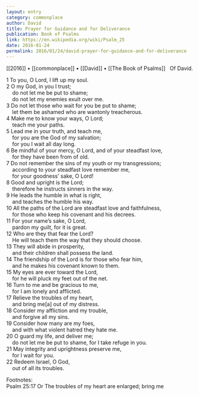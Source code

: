 ```yaml
---
layout: entry
category: commonplace
author: David
title: Prayer for Guidance and for Deliverance
publication: Book of Psalms
link: https://en.wikipedia.org/wiki/Psalm_25
date: 2016-01-24
permalink: 2016/01/24/david-prayer-for-guidance-and-for-deliverance
---
```


[[2016]] • [[commonplace]] • [[David]] • [[The Book of Psalms]]
 
Of David.

1 To you, O Lord, I lift up my soul.
<br> 2 O my God, in you I trust;
<br>     do not let me be put to shame;
<br>     do not let my enemies exult over me.
<br> 3 Do not let those who wait for you be put to shame;
<br>     let them be ashamed who are wantonly treacherous.
<br> 4 Make me to know your ways, O Lord;
<br>     teach me your paths.
<br> 5 Lead me in your truth, and teach me,
<br>     for you are the God of my salvation;
<br>     for you I wait all day long.
<br> 6 Be mindful of your mercy, O Lord, and of your steadfast love,
<br>     for they have been from of old.
<br> 7 Do not remember the sins of my youth or my transgressions;
<br>     according to your steadfast love remember me,
<br>     for your goodness’ sake, O Lord!
<br> 8 Good and upright is the Lord;
<br>     therefore he instructs sinners in the way.
<br> 9 He leads the humble in what is right,
<br>     and teaches the humble his way.
<br> 10 All the paths of the Lord are steadfast love and faithfulness,
<br>     for those who keep his covenant and his decrees.
<br> 11 For your name’s sake, O Lord,
<br>     pardon my guilt, for it is great.
<br> 12 Who are they that fear the Lord?
<br>     He will teach them the way that they should choose.
<br> 13 They will abide in prosperity,
<br>     and their children shall possess the land.
<br> 14 The friendship of the Lord is for those who fear him,
<br>     and he makes his covenant known to them.
<br> 15 My eyes are ever toward the Lord,
<br>     for he will pluck my feet out of the net.
<br> 16 Turn to me and be gracious to me,
<br>     for I am lonely and afflicted.
<br> 17 Relieve the troubles of my heart,
<br>     and bring me[a] out of my distress.
<br> 18 Consider my affliction and my trouble,
<br>     and forgive all my sins.
<br> 19 Consider how many are my foes,
<br>     and with what violent hatred they hate me.
<br> 20 O guard my life, and deliver me;
<br>     do not let me be put to shame, for I take refuge in you.
<br> 21 May integrity and uprightness preserve me,
<br>     for I wait for you.
<br> 22 Redeem Israel, O God,
<br>     out of all its troubles.

Footnotes:
<br> Psalm 25:17 Or The troubles of my heart are enlarged; bring me
